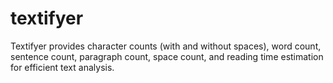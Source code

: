 # textifyer
Textifyer provides character counts (with and without spaces), word count, sentence count, paragraph count, space count, and reading time estimation for efficient text analysis.
